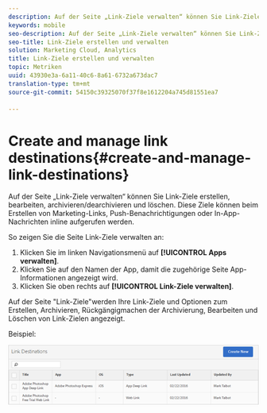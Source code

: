 ```yaml
---
description: Auf der Seite „Link-Ziele verwalten“ können Sie Link-Ziele erstellen, bearbeiten, archivieren/dearchivieren und löschen. Diese Ziele können beim Erstellen von Marketing-Links, Push-Benachrichtigungen oder In-App-Nachrichten inline aufgerufen werden.
keywords: mobile
seo-description: Auf der Seite „Link-Ziele verwalten“ können Sie Link-Ziele erstellen, bearbeiten, archivieren/dearchivieren und löschen. Diese Ziele können beim Erstellen von Marketing-Links, Push-Benachrichtigungen oder In-App-Nachrichten inline aufgerufen werden.
seo-title: Link-Ziele erstellen und verwalten
solution: Marketing Cloud, Analytics
title: Link-Ziele erstellen und verwalten
topic: Metriken
uuid: 43930e3a-6a11-40c6-8a61-6732a673dac7
translation-type: tm+mt
source-git-commit: 54150c39325070f37f8e1612204a745d81551ea7

---
```



# Create and manage link destinations{#create-and-manage-link-destinations}

Auf der Seite „Link-Ziele verwalten“ können Sie Link-Ziele erstellen, bearbeiten, archivieren/dearchivieren und löschen. Diese Ziele können beim Erstellen von Marketing-Links, Push-Benachrichtigungen oder In-App-Nachrichten inline aufgerufen werden.

So zeigen Sie die Seite Link-Ziele verwalten an:

1. Klicken Sie im linken Navigationsmenü auf **[!UICONTROL Apps verwalten]**.
1. Klicken Sie auf den Namen der App, damit die zugehörige Seite App-Informationen angezeigt wird.
1. Klicken Sie oben rechts auf **[!UICONTROL Link-Ziele verwalten]**.

Auf der Seite "Link-Ziele"werden Ihre Link-Ziele und Optionen zum Erstellen, Archivieren, Rückgängigmachen der Archivierung, Bearbeiten und Löschen von Link-Zielen angezeigt.

Beispiel:

![](assets/link_destinations_list.png)

